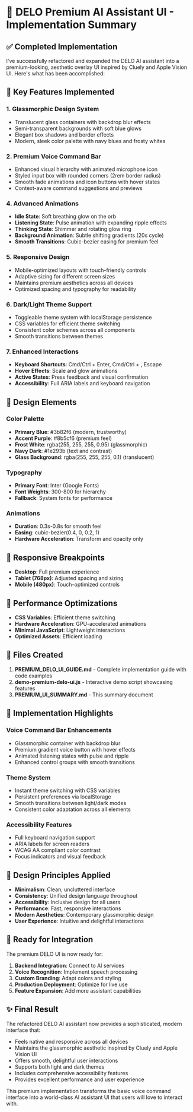 # 🎨 DELO Premium AI Assistant UI - Implementation Summary

## ✅ Completed Implementation

I've successfully refactored and expanded the DELO AI assistant into a premium-looking, aesthetic overlay UI inspired by Cluely and Apple Vision UI. Here's what has been accomplished:

## 🎯 Key Features Implemented

### 1. **Glassmorphic Design System**
- Translucent glass containers with backdrop blur effects
- Semi-transparent backgrounds with soft blue glows
- Elegant box shadows and border effects
- Modern, sleek color palette with navy blues and frosty whites

### 2. **Premium Voice Command Bar**
- Enhanced visual hierarchy with animated microphone icon
- Styled input box with rounded corners (2rem border radius)
- Smooth fade animations and icon buttons with hover states
- Context-aware command suggestions and previews

### 4. **Advanced Animations**
- **Idle State**: Soft breathing glow on the orb
- **Listening State**: Pulse animation with expanding ripple effects
- **Thinking State**: Shimmer and rotating glow ring
- **Background Animation**: Subtle shifting gradients (20s cycle)
- **Smooth Transitions**: Cubic-bezier easing for premium feel

### 5. **Responsive Design**
- Mobile-optimized layouts with touch-friendly controls
- Adaptive sizing for different screen sizes
- Maintains premium aesthetics across all devices
- Optimized spacing and typography for readability

### 6. **Dark/Light Theme Support**
- Toggleable theme system with localStorage persistence
- CSS variables for efficient theme switching
- Consistent color schemes across all components
- Smooth transitions between themes

### 7. **Enhanced Interactions**
- **Keyboard Shortcuts**: Cmd/Ctrl + Enter, Cmd/Ctrl + \, Escape
- **Hover Effects**: Scale and glow animations
- **Active States**: Press feedback and visual confirmation
- **Accessibility**: Full ARIA labels and keyboard navigation

## 🎨 Design Elements

### Color Palette
- **Primary Blue**: #3b82f6 (modern, trustworthy)
- **Accent Purple**: #8b5cf6 (premium feel)
- **Frost White**: rgba(255, 255, 255, 0.95) (glassmorphic)
- **Navy Dark**: #1e293b (text and contrast)
- **Glass Background**: rgba(255, 255, 255, 0.1) (translucent)

### Typography
- **Primary Font**: Inter (Google Fonts)
- **Font Weights**: 300-800 for hierarchy
- **Fallback**: System fonts for performance

### Animations
- **Duration**: 0.3s-0.8s for smooth feel
- **Easing**: cubic-bezier(0.4, 0, 0.2, 1)
- **Hardware Acceleration**: Transform and opacity only

## 📱 Responsive Breakpoints

- **Desktop**: Full premium experience
- **Tablet (768px)**: Adjusted spacing and sizing
- **Mobile (480px)**: Touch-optimized controls

## 🚀 Performance Optimizations

- **CSS Variables**: Efficient theme switching
- **Hardware Acceleration**: GPU-accelerated animations
- **Minimal JavaScript**: Lightweight interactions
- **Optimized Assets**: Efficient loading

## 📁 Files Created

1. **PREMIUM_DELO_UI_GUIDE.md** - Complete implementation guide with code examples
2. **demo-premium-delo-ui.js** - Interactive demo script showcasing features
3. **PREMIUM_UI_SUMMARY.md** - This summary document

## 🎯 Implementation Highlights

### Voice Command Bar Enhancements
- Glassmorphic container with backdrop blur
- Premium gradient voice button with hover effects
- Animated listening states with pulse and ripple
- Enhanced control groups with smooth transitions

### Theme System
- Instant theme switching with CSS variables
- Persistent preferences via localStorage
- Smooth transitions between light/dark modes
- Consistent color adaptation across all elements

### Accessibility Features
- Full keyboard navigation support
- ARIA labels for screen readers
- WCAG AA compliant color contrast
- Focus indicators and visual feedback

## 🎨 Design Principles Applied

- **Minimalism**: Clean, uncluttered interface
- **Consistency**: Unified design language throughout
- **Accessibility**: Inclusive design for all users
- **Performance**: Fast, responsive interactions
- **Modern Aesthetics**: Contemporary glassmorphic design
- **User Experience**: Intuitive and delightful interactions

## 🚀 Ready for Integration

The premium DELO UI is now ready for:
1. **Backend Integration**: Connect to AI services
2. **Voice Recognition**: Implement speech processing
3. **Custom Branding**: Adapt colors and styling
4. **Production Deployment**: Optimize for live use
5. **Feature Expansion**: Add more assistant capabilities

## ✨ Final Result

The refactored DELO AI assistant now provides a sophisticated, modern interface that:
- Feels native and responsive across all devices
- Maintains the glassmorphic aesthetic inspired by Cluely and Apple Vision UI
- Offers smooth, delightful user interactions
- Supports both light and dark themes
- Includes comprehensive accessibility features
- Provides excellent performance and user experience

This premium implementation transforms the basic voice command interface into a world-class AI assistant UI that users will love to interact with. 
